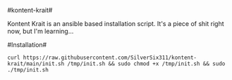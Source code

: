 #kontent-krait#

Kontent Krait is an ansible based installation script.
It's a piece of shit right now, but I'm learning...

#Installation#

`curl https://raw.githubusercontent.com/SilverSix311/kontent-krait/main/init.sh /tmp/init.sh && sudo chmod +x /tmp/init.sh && sudo ./tmp/init.sh`
